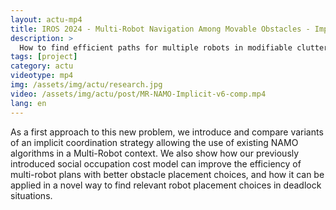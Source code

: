 ```yaml
---
layout: actu-mp4
title: IROS 2024 - Multi-Robot Navigation Among Movable Obstacles - Implicit Coordination to Deal with Conflicts and Deadlocks
description: >
  How to find efficient paths for multiple robots in modifiable cluttered environments? This question leads us to formulate the new problem of Multi-Robot Navigation Among Movable Obstacles (MR-NAMO). In MR-NAMO, robots must not only plan for the possibility of displacing obstacles as needed to facilitate their navigation, but also solve conflicts that may arise when trying to simultaneously access a location or obstacle...
tags: [project]
category: actu
videotype: mp4
img: /assets/img/actu/research.jpg
video: /assets/img/actu/post/MR-NAMO-Implicit-v6-comp.mp4
lang: en
---
```



As a first approach to this new problem, we introduce and compare variants of an implicit coordination strategy allowing the use of existing NAMO algorithms in a Multi-Robot context. We also show how our previously introduced social occupation cost model can improve the efficiency of multi-robot plans with better obstacle placement choices, and how it can be applied in a novel way to find relevant robot placement choices in deadlock situations.